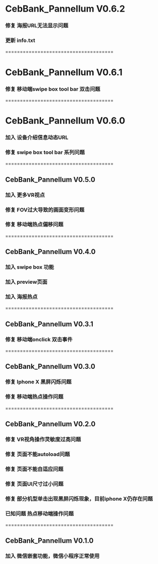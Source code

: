 
# CebBank_Pannellum V0.6.2

### 修复 海报URL无法显示问题
### 更新 info.txt

=====================================

# CebBank_Pannellum V0.6.1

### 修复 移动端swipe box tool bar 双击问题

=====================================

# CebBank_Pannellum V0.6.0

### 加入 设备介绍信息动态URL
### 修复 swipe box tool bar 系列问题

=====================================

## CebBank_Pannellum V0.5.0

### 加入 更多VR视点
### 修复 FOV过大导致的画面变形问题
### 修复 移动端热点偏移问题

=====================================

## CebBank_Pannellum V0.4.0

### 加入 swipe box 功能
### 加入 preview页面
### 加入 海报热点

=====================================

## CebBank_Pannellum V0.3.1

### 修复 移动端onclick 双击事件

=====================================

## CebBank_Pannellum V0.3.0

### 修复 Iphone X 黑屏闪烁问题
### 修复 移动端热点操作问题

=====================================

## CebBank_Pannellum V0.2.0

### 修复 VR视角操作灵敏度过高问题
### 修复 页面不能autoload问题
### 修复 页面不能自适应问题
### 修复 页面UI尺寸过小问题
### 修复 部分机型单击出现黑屏闪烁现象，目前iphone X仍存在问题
### 已知问题 热点移动端操作问题

=====================================
## CebBank_Pannellum V0.1.0

### 加入 微信嵌套功能，微信小程序正常使用
